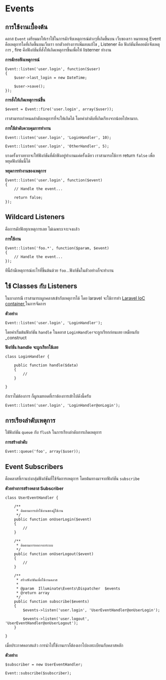 # Events

<a name="basic-usage"></a>
## การใช้งานเบื้องต้น

คลาส `Event` เตรียมมาให้เราใช้ในการดักจับเหตุการณ์ต่างๆที่เกิดขึ้นบน เว็บของเรา
หมายเหตุ Event คือเหตุการใดที่เกิดขึ้นบนเว็บเรา ยกตัวอย่างการเพิ่มลบแก้ไข , Listener คือ ฟังก์ชันที่คอยดักจับเหตุการ , fire คือฟังก์ชันที่สั่งให้เกิดเหตุการขึ้นเพื่อให้ listerner ทำงาน

**การดักรอฟังเหตุการณ์**

	Event::listen('user.login', function($user)
	{
		$user->last_login = new DateTime;

		$user->save();
	});

**การสั่งให้เกิดเหตุการณ์ขึ้น**

	$event = Event::fire('user.login', array($user));

เราสามารถกำหนดลำดับเหตุการที่จะให้เกิดได้ โดยค่าลำดับที่เกิดเรียงจากน้อยไปหามาก.

**การใช้ลำดับควบคุมการทำงาน**

	Event::listen('user.login', 'LoginHandler', 10);

	Event::listen('user.login', 'OtherHandler', 5);

บางครั้งเราอยากจะให้ฟังก์ชันที่ดักฟังอยู่ทำงานแค่ครั้งเดียว เราสามารถใช้การ return `false` เพื่อหยุดฟังก์ชันนี้ได้

**หยุดการทำงานของเหตุการ**

	Event::listen('user.login', function($event)
	{
		// Handle the event...

		return false;
	});

<a name="wildcard-listeners"></a>
## Wildcard Listeners

คือการดักฟังทุกเหตุการเลย ไม่เฉพาะเจาะจงเเล้ว

**การใช้งาน**

	Event::listen('foo.*', function($param, $event)
	{
		// Handle the event...
	});

ทีนี้ถ้ามีเหตุการณ์อะไรที่ขึ้นต้นด้วย `foo.`.ฟังก์ชันในตัวอย่างก็จะทำงาน

<a name="using-classes-as-listeners"></a>
## ใช้ Classes กับ Listeners

ในบางกรณี เราสามารถผูกคลาสเข้ากับเหตุการได้ โดย laravel จะใช้การทำ [Laravel IoC container](/docs/ioc),ในการจัดการ

**ตัวอย่าง**

	Event::listen('user.login', 'LoginHandler');

โดยค่าเริ่มต้นฟังก์ชัน `handle` ในคลาส `LoginHandler`จะถูกเรียกก่อนเลย เหมือนกับ _construct 

**ฟังก์ชัน handle จะถูกเรียกใช้เลย**

	class LoginHandler {

		public function handle($data)
		{
			//
		}

	}

ถ้าเราไม่ต้องการ ก็ผูกเมทอดที่เราต้องการเข้าไปดังนี้ครับ

	Event::listen('user.login', 'LoginHandler@onLogin');

<a name="queued-events"></a>
## การเรียงลำดับเหตุการ

ใช้ฟังก์ชัน `queue` กับ `flush` ในการเรียงลำดับการเกิดเหตุการ

**การสร้างลำดับ**

	Event::queue('foo', array($user));


<a name="event-subscribers"></a>
## Event Subscribers

คือคลาสที่เราแบ่งกลุ่มฟังก์ชันที่ใช้จัดการเหตุการ โดยต้นทางมาจากฟังก์ชัน `subscribe` 

**ตัวอย่างการสร้างคลาส Subscriber**

	class UserEventHandler {

		/**
		 * ติดตามการเข้าใช้งานของผู้ใช้งาน
		 */
		public function onUserLogin($event)
		{
			//
		}

		/**
		 * ติดตามการออกจากระบบ
		 */
		public function onUserLogout($event)
		{
			//
		}

		/**
		 * สร้างฟังก์ชันเพื่อใช้งานคลาส
		 *
		 * @param  Illuminate\Events\Dispatcher  $events
		 * @return array
		 */
		public function subscribe($events)
		{
			$events->listen('user.login', 'UserEventHandler@onUserLogin');

			$events->listen('user.logout', 'UserEventHandler@onUserLogout');
		}

	}

เมื่อประกาศคลาสแล้ว การนำไปใช้งานเราก็ต้องเอาไปลงทะเบียนกับคลาสหลัก

**ตัวอย่าง**

	$subscriber = new UserEventHandler;

	Event::subscribe($subscriber);
